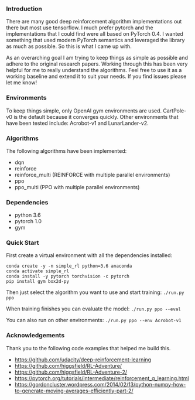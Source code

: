 ### Introduction
There are many good deep reinforcement algorithm implementations out there but most use tensorflow.  I much prefer pytorch and the implementations that I could find were all based on PyTorch 0.4.  I wanted something that used modern PyTorch semantics and leveraged the library as much as possible.  So this is what I came up with.

As an overarching goal I am trying to keep things as simple as possible and adhere to the original research papers.  Working through this has been very helpful for me to really understand the algorithms.  Feel free to use it as a working baseline and extend it to suit your needs.  If you find issues please let me know!


### Environments
To keep things simple, only OpenAI gym environments are used.  CartPole-v0 is the default because it converges quickly.  Other environments that have been tested include: Acrobot-v1 and LunarLander-v2.


### Algorithms
The following algorithms have been implemented:
- dqn
- reinforce
- reinforce_multi (REINFORCE with multiple parallel environments)
- ppo
- ppo_multi (PPO with multiple parallel environments)


### Dependencies
- python 3.6
- pytorch 1.0
- gym


### Quick Start
First create a virtual environment with all the dependencies installed:
```
conda create -y -n simple_rl python=3.6 anaconda
conda activate simple_rl
conda install -y pytorch torchvision -c pytorch
pip install gym box2d-py
```

Then just select the algorithm you want to use and start training: `./run.py ppo`

When training finishes you can evaluate the model: `./run.py ppo --eval`

You can also run on other environments: `./run.py ppo --env Acrobot-v1`


### Acknowledgements
Thank you to the following code examples that helped me build this.

- https://github.com/udacity/deep-reinforcement-learning
- https://github.com/higgsfield/RL-Adventure/
- https://github.com/higgsfield/RL-Adventure-2/
- https://pytorch.org/tutorials/intermediate/reinforcement_q_learning.html
- https://gordoncluster.wordpress.com/2014/02/13/python-numpy-how-to-generate-moving-averages-efficiently-part-2/
